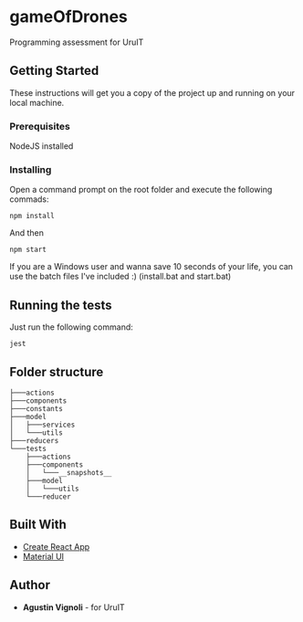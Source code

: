 # gameOfDrones
Programming assessment for UruIT

## Getting Started

These instructions will get you a copy of the project up and running on your local machine.

### Prerequisites

NodeJS installed

### Installing

Open a command prompt on the root folder and execute the following commads:

```
npm install
```

And then

```
npm start
```

If you are a Windows user and wanna save 10 seconds of your life, you can use the batch files I've included :)
(install.bat and start.bat)

## Running the tests

Just run the following command:

```
jest
```

## Folder structure

```
├───actions
├───components
├───constants
├───model
│   ├───services
│   └───utils
├───reducers
└───tests
    ├───actions
    ├───components
    │   └───__snapshots__
    ├───model
    │   └───utils
    └───reducer
```

## Built With

* [Create React App](https://github.com/facebook/create-react-app)
* [Material UI](https://material-ui.com/)

## Author

* **Agustin Vignoli** - for UruIT
